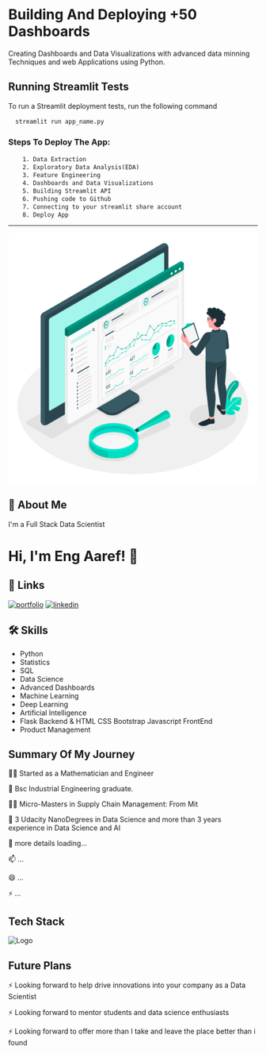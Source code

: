 
# **Building And Deploying +50 Dashboards**

Creating Dashboards and Data Visualizations with advanced data minning Techniques and web Applications using Python.


## Running Streamlit Tests

To run a Streamlit deployment tests, run the following command

```bash
  streamlit run app_name.py
```




### Steps To Deploy The App:


        1. Data Extraction
        2. Exploratory Data Analysis(EDA)
        3. Feature Engineering
        4. Dashboards and Data Visualizations
        5. Building Streamlit API
        6. Pushing code to Github
        7. Connecting to your streamlit share account 
        8. Deploy App


-----------------------------------------------------------------------------------------------------------

![logo](https://github.com/AshrafAaref21/Advanced-Dashboards-Python/blob/main/dashboard_logo.jpg?raw=true)


## 🚀 About Me
I'm a Full Stack Data Scientist


# Hi, I'm Eng Aaref! 👋


## 🔗 Links
[![portfolio](https://img.shields.io/badge/my_portfolio-000?style=for-the-badge&logo=ko-fi&logoColor=white)](https://www.fiverr.com/ashrafaaref?public_mode=true/)
[![linkedin](https://img.shields.io/badge/linkedin-0A66C2?style=for-the-badge&logo=linkedin&logoColor=white)](https://www.linkedin.com/in/ashraf-aaref-357b54206)


## 🛠 Skills
- Python  
- Statistics 
- SQL 
- Data Science
- Advanced Dashboards
- Machine Learning 
- Deep Learning
- Artificial Intelligence
- Flask Backend & HTML CSS Bootstrap Javascript FrontEnd
- Product Management


## Summary Of My Journey 
👩‍💻 Started as a Mathematician and Engineer

🧠 Bsc Industrial Engineering graduate.

👯‍♀️ Micro-Masters in Supply Chain Management: From Mit

🤔 3 Udacity NanoDegrees in Data Science and more than 3 years experience in Data Science and AI

💬 more details loading...

📫 ...

😄 ...

⚡️ ...



## Tech Stack





![Logo](https://businesstoys.in/assets/programs/full-stack-data-science-professional-program/tools.png)



## Future Plans 
⚡️ Looking forward to help drive innovations into your company as a Data Scientist

⚡️ Looking forward to mentor students and data science enthusiasts

⚡️ Looking forward to offer more than I take and leave the place better than i found



